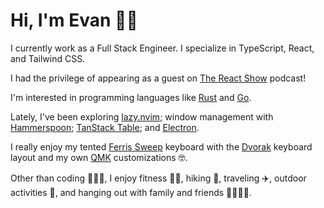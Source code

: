 # Hi, I'm Evan 👋🏻

I currently work as a Full Stack Engineer. I specialize in TypeScript, React, and Tailwind CSS.

I had the privilege of appearing as a guest on [The React Show](https://podcast.thereactshow.com/1764837/12142504) podcast!

I'm interested in programming languages like [Rust](https://www.rust-lang.org) and [Go](https://go.dev).

Lately, I've been exploring [lazy.nvim](https://github.com/folke/lazy.nvim); window management with [Hammerspoon](https://github.com/evan-walter/dotfiles/blob/main/.hammerspoon/init.lua); [TanStack Table](https://tanstack.com/table/latest); and [Electron](https://www.electronjs.org).

I really enjoy my tented [Ferris Sweep](https://github.com/davidphilipbarr/Sweep) keyboard with the [Dvorak](https://en.wikipedia.org/wiki/Dvorak_keyboard_layout) keyboard layout and my own [QMK](https://qmk.fm) customizations 🤓.

Other than coding 👨🏼‍💻, I enjoy fitness 💪🏻, hiking 🥾, traveling ✈️, outdoor activities 🌊, and hanging out with family and friends 👨‍👩‍👧‍👦.
